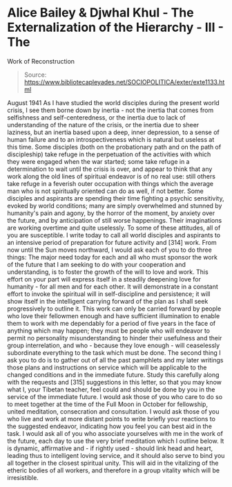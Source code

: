 # Alice Bailey & Djwhal Khul - The Externalization of the Hierarchy - III - The
Work of Reconstruction

> Source: https://www.bibliotecapleyades.net/SOCIOPOLITICA/exter/exte1133.html

August 1941
As I have studied the world disciples during the present world crisis, I see them borne down by inertia - not the inertia that comes from selfishness and self-centeredness, or the inertia due to lack of understanding of the nature of the crisis, or the inertia due to sheer laziness, but an inertia based upon a deep, inner depression, to a sense of human failure and to an introspectiveness which is natural but useless at this time. Some disciples (both on the probationary path and on the path of discipleship) take refuge in the perpetuation of the activities with which they were engaged when the war started; some take refuge in a determination to wait until the crisis is over, and appear to think that any work along the old lines of spiritual endeavor is of no real use: still others take refuge in a feverish outer occupation with things which the average man who is not spiritually oriented can do as well, if not better. Some disciples and aspirants are spending their time fighting a psychic sensitivity, evoked by world conditions; many are simply overwhelmed and stunned by humanity's pain and agony, by the horror of the moment, by anxiety over the future, and by anticipation of still worse happenings. Their imaginations are working overtime and quite uselessly. To some of these attitudes, all of you are susceptible.
I write today to call all world disciples and aspirants to an intensive period of preparation for future activity and [314] work. From now until the Sun moves northward, I would ask each of you to do three things:
The major need today for each and all who must sponsor the work of the future that I am seeking to do with your cooperation and understanding, is to foster the growth of the will to love and work. This effort on your part will express itself in a steadily deepening love for humanity - for all men and for each other. It will demonstrate in a constant effort to invoke the spiritual will in self-discipline and persistence; it will show itself in the intelligent carrying forward of the plan as I shall seek progressively to outline it.
This work can only be carried forward by people who love their fellowmen enough and have sufficient illumination to enable them to work with me dependably for a period of five years in the face of anything which may happen; they must be people who will endeavor to permit no personality misunderstanding to hinder their usefulness and their group interrelation, and who - because they love enough - will ceaselessly subordinate everything to the task which must be done. The second thing I ask you to do is to gather out of all the past pamphlets and my later writings those plans and instructions on service which will be applicable to the changed conditions and in the immediate future. Study this carefully along with the requests and [315] suggestions in this letter, so that you may know what I, your Tibetan teacher, feel could and should be done by you in the service of the immediate future. I would ask those of you who care to do so to meet together at the time of the Full Moon in October for fellowship, united meditation, consecration and consultation. I would ask those of you who live and work at more distant points to write briefly your reactions to the suggested endeavor, indicating how you feel you can best aid in the task. I would ask all of you who associate yourselves with me in the work of the future, each day to use the very brief meditation which I outline below. It is dynamic, affirmative and - if rightly used - should link head and heart, leading thus to intelligent loving service, and it should also serve to bind you all together in the closest spiritual unity. This will aid in the vitalizing of the etheric bodies of all workers, and therefore in a group vitality which will be irresistible.
